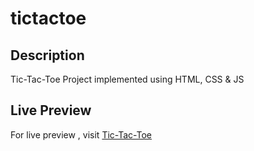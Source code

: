 # tictactoe

## Description 
 Tic-Tac-Toe Project implemented using HTML, CSS & JS

## Live Preview
 For live preview , visit [Tic-Tac-Toe](https://pariharx7.github.io/tictactoe)
